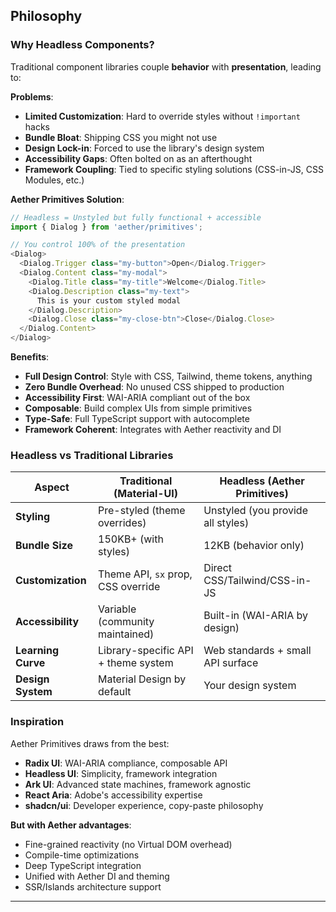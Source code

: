 ## Philosophy

### Why Headless Components?

Traditional component libraries couple **behavior** with **presentation**, leading to:

**Problems**:
- **Limited Customization**: Hard to override styles without `!important` hacks
- **Bundle Bloat**: Shipping CSS you might not use
- **Design Lock-in**: Forced to use the library's design system
- **Accessibility Gaps**: Often bolted on as an afterthought
- **Framework Coupling**: Tied to specific styling solutions (CSS-in-JS, CSS Modules, etc.)

**Aether Primitives Solution**:
```typescript
// Headless = Unstyled but fully functional + accessible
import { Dialog } from 'aether/primitives';

// You control 100% of the presentation
<Dialog>
  <Dialog.Trigger class="my-button">Open</Dialog.Trigger>
  <Dialog.Content class="my-modal">
    <Dialog.Title class="my-title">Welcome</Dialog.Title>
    <Dialog.Description class="my-text">
      This is your custom styled modal
    </Dialog.Description>
    <Dialog.Close class="my-close-btn">Close</Dialog.Close>
  </Dialog.Content>
</Dialog>
```

**Benefits**:
- **Full Design Control**: Style with CSS, Tailwind, theme tokens, anything
- **Zero Bundle Overhead**: No unused CSS shipped to production
- **Accessibility First**: WAI-ARIA compliant out of the box
- **Composable**: Build complex UIs from simple primitives
- **Type-Safe**: Full TypeScript support with autocomplete
- **Framework Coherent**: Integrates with Aether reactivity and DI

### Headless vs Traditional Libraries

| Aspect | Traditional (Material-UI) | Headless (Aether Primitives) |
|--------|---------------------------|------------------------------|
| **Styling** | Pre-styled (theme overrides) | Unstyled (you provide all styles) |
| **Bundle Size** | 150KB+ (with styles) | 12KB (behavior only) |
| **Customization** | Theme API, `sx` prop, CSS override | Direct CSS/Tailwind/CSS-in-JS |
| **Accessibility** | Variable (community maintained) | Built-in (WAI-ARIA by design) |
| **Learning Curve** | Library-specific API + theme system | Web standards + small API surface |
| **Design System** | Material Design by default | Your design system |

### Inspiration

Aether Primitives draws from the best:

- **Radix UI**: WAI-ARIA compliance, composable API
- **Headless UI**: Simplicity, framework integration
- **Ark UI**: Advanced state machines, framework agnostic
- **React Aria**: Adobe's accessibility expertise
- **shadcn/ui**: Developer experience, copy-paste philosophy

**But with Aether advantages**:
- Fine-grained reactivity (no Virtual DOM overhead)
- Compile-time optimizations
- Deep TypeScript integration
- Unified with Aether DI and theming
- SSR/Islands architecture support

---


